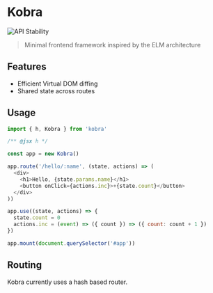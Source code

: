 # Kobra
![API Stability](https://img.shields.io/badge/stability-experimental-orange.svg)
> Minimal frontend framework inspired by the ELM architecture

## Features
- Efficient Virtual DOM diffing
- Shared state across routes

## Usage
```js
import { h, Kobra } from 'kobra'

/** @jsx h */

const app = new Kobra()

app.route('/hello/:name', (state, actions) => (
  <div>
    <h1>Hello, {state.params.name}</h1>
    <button onClick={actions.inc}>+{state.count}</button>
  </div>
))

app.use((state, actions) => {
  state.count = 0
  actions.inc = (event) => ({ count }) => ({ count: count + 1 })
})

app.mount(document.querySelector('#app'))
```

## Routing
Kobra currently uses a hash based router.
